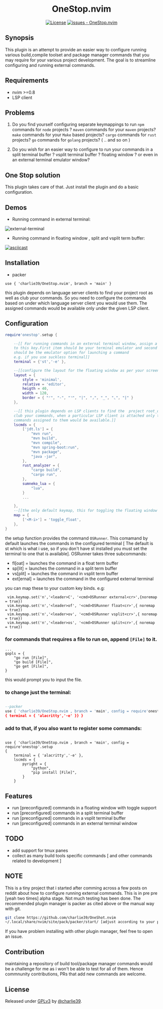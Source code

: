 <div align="center">

# OneStop.nvim

[![License](https://img.shields.io/badge/License-GPLv3-blue)](#license)
[![issues - OneStop.nvim](https://img.shields.io/github/issues/charlie39/OneStop.nvim)](https://github.com/charlie39/OneStop.nvim/issues)

</div>

## Synopsis


This plugin is an attempt to provide an easier way to configure running various
build,compile toolset and package manager commands that you may require for your various project development.
The goal is to streamline configuring and running external commands.

## Requirements

* nvim >=0.8
* LSP client


## Problems

1. Do you find yourself configuring separate keymappings to run ```npm``` commands for ```node```
   projects ? ```maven``` commands for your ```maven``` projects? ```make``` commands for your
   ```Make``` based projects? ```cargo``` commands for ```rust``` projects?
   ```go``` commands for ```golang``` projects? ( .. and so on )

2. Do you wish for an easier way to configure to run your commands in a split terminal buffer ?
   vsplit terminal buffer ? floating window ? or even in an external terminal emulator window?

## One Stop solution

This plugin takes care of that.
Just install the plugin and do a basic configuration.


## Demos
* Running command in external terminal:

![external-terminal](https://user-images.githubusercontent.com/13074369/185806273-e5d56b4b-0ad2-4b99-83a6-1f03fb8deac0.gif)

* Running command in floating window , split and vsplit term buffer:

[![asciicast](https://asciinema.org/a/516276.svg)](https://asciinema.org/a/516276)

## Installation

* packer

```
use { 'charlie39/OneStop.nvim', branch = 'main' }
```
this plugin depends on language server clients to find your project root as well
as club your commands. So you need to configure the commands based on under
which language server client you would use them. The assigned commands would be
available only under the given LSP client.


## Configuration

```lua
require'onestop'.setup {

    --[[ For running commands in an external terminal window, assign a table
    to this key.First item should be your terminal emulator and second item
    should be the emulator option for launching a command
    e.g. if you use suckless terminal]]
    terminal = {'st','-e' },

    --[[configure the layout for the floating window as per your screen ( if the default is not good for you)]]
    layout = {
        style = 'minimal',
        relative = 'editor',
        heigth = 40,
        width = 120,
        border = { "⌜", "-", "⌝", "|", "⌟", "_", "⌞", "|" }
    },

    --[[ this plugin depends on LSP clients to find the  project root_dir as well as
    club your commands, when a particular LSP client is attached only the
    commands assigned to them would be available.]]
    lscmds = {
        ['jdt.ls'] = {
            "mvn run",
            "mvn build",
            "mvn compile",
            "mvn spring-boot:run",
            "mvn package",
            "java -jar",
        },
        rust_analyzer = {
            "cargo build",
            "cargo run",
        },
        sumneko_lua = {
            "lua",
        }
        ...

    },
    --[[the only default keymap, this for toggling the floating window ]]
    map = {
        ['<M-i>'] = 'toggle_float',
    },
}

```

the setup function provides the command ```OSRunner```. This comamand by default
launches the commands in the configured terminal [ The default is st which is
what i use, so if you
don't have st installed you must set the terminal to one that is available].
OSRunner takes three subcommands:

- fl[oat] = launches the command in a float term buffer
- sp[lit] = launches the command in a split term buffer
- vs[plit] = launches the command in vsplit term buffer
- ext[ernal] = launches the command in the configured  external terminal

you can map these to your  custom key binds.
e.g:

```
 vim.keymap.set('n','<leader>C', '<cmd>OSRunner external<cr>',{noremap = true})
 vim.keymap.set('n','<leader>of', '<cmd>OSRunner float<cr>',{ noremap = true})
 vim.keymap.set('n','<leader>ov', '<cmd>OSRunner vsplit<cr>',{ noremap = true})
 vim.keymap.set('n','<leader>os', '<cmd>OSRunner split<cr>',{ noremap = true})

```
### for commands that requires a file to run on, append ```[File]``` to it.

```
...
gopls = {
    "go run [File]",
    "go build [File]",
    "go get [File]",
}
```

this would prompt you to input the file.


### to change just the terminal:

```lua

--packer
use { 'charlie39/OneStop.nvim , branch = 'main', config = require'onestop'.setup
{ terminal = { 'alacritty','-e' }} }

```
### add to that, if you also want to register some commands:

```

use { 'charlie39/OneStop.nvim , branch = 'main', config = require'onestop'.setup
{
    terminal = { 'alacritty','-e' },
    lscmds = {
        pyright = {
            "python",
            "pip install [File]",
        }
    }
```


## Features

* run [preconfigured] commands in a floating window with toggle support
* run [preconfigured] commands in a split terminal buffer
* run [preconfigured] commands in a vsplit terminal buffer
* run [preconfigured] commands in an external terminal window

## TODO

* add support for tmux panes
* collect as many build tools specific commands [ and other commands related to
development ]

## NOTE

This is a tiny project that i started after comming across a few posts on reddit about how to configure running external commands.
This is in pre pre [yeah two times] alpha stage. Not much testing has been done.
The recommended plugin manager is packer as cited above or the manual way with
git.

```sh
git clone https://github.com/charlie39/OneShot.nvim
~/.local/share/nvim/site/pack/packer/start/ [adjust according to your plugin.path]
```
If you have problem installing with other plugin manager, feel free to open an issue.

## Contribution

maintaining a repository of build tool/package manager commands would be a challenge for
me as i won't be able to test for all of them. Hence  commnunity
contributions, PRs that add new commands are welcome.



## License

Released under [GPLv3](/LICENSE) by [@charlie39](https://github.com/charlie39).
